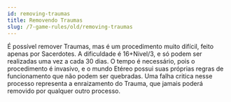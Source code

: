 ```yaml
---
id: removing-traumas
title: Removendo Traumas
slug: /7-game-rules/old/removing-traumas
---
```


É possível remover Traumas, mas é um procedimento muito difícil, feito apenas por Sacerdotes.
A dificuldade é 16+Nivel/3, e só podem ser realizadas uma vez a cada 30 dias.
O tempo é necessário, pois o procedimento é invasivo, e o mundo Etéreo possui suas próprias regras de funcionamento que não podem ser quebradas.
Uma falha critica nesse processo representa a enraizamento do Trauma, que jamais poderá removido por qualquer outro processo.
